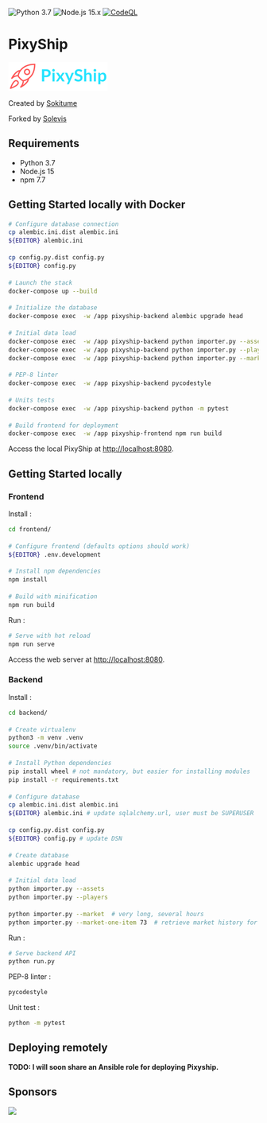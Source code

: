 ![Python 3.7](https://github.com/solevis/pixyship/actions/workflows/python.yml/badge.svg?branch=main) 
![Node.js 15.x](https://github.com/solevis/pixyship/actions/workflows/nodejs.yml/badge.svg?branch=main)
[![CodeQL](https://github.com/solevis/pixyship/actions/workflows/codeql-analysis.yml/badge.svg)](https://github.com/solevis/pixyship/actions/workflows/codeql-analysis.yml)

# PixyShip

![Pixyship logo](./pixyship.png) 

Created by [Sokitume](https://github.com/JThinkable/pixyship)

Forked by [Solevis](https://github.com/solevis/pixyship)

## Requirements

* Python 3.7
* Node.js 15
* npm 7.7

## Getting Started locally with Docker

```bash
# Configure database connection
cp alembic.ini.dist alembic.ini
${EDITOR} alembic.ini

cp config.py.dist config.py
${EDITOR} config.py

# Launch the stack
docker-compose up --build

# Initialize the database
docker-compose exec  -w /app pixyship-backend alembic upgrade head

# Initial data load
docker-compose exec  -w /app pixyship-backend python importer.py --assets
docker-compose exec  -w /app pixyship-backend python importer.py --players
docker-compose exec  -w /app pixyship-backend python importer.py --market-one-item 73

# PEP-8 linter
docker-compose exec  -w /app pixyship-backend pycodestyle

# Units tests
docker-compose exec  -w /app pixyship-backend python -m pytest

# Build frontend for deployment
docker-compose exec  -w /app pixyship-frontend npm run build
```

Access the local PixyShip at [http://localhost:8080](http://localhost:8080).

## Getting Started locally

### Frontend

Install :

```bash
cd frontend/

# Configure frontend (defaults options should work)
${EDITOR} .env.development

# Install npm dependencies
npm install

# Build with minification
npm run build
```

Run :

```bash
# Serve with hot reload
npm run serve
```

Access the web server at [http://localhost:8080](http://localhost:8080).

### Backend

Install :

```bash
cd backend/

# Create virtualenv
python3 -m venv .venv
source .venv/bin/activate

# Install Python dependencies
pip install wheel # not mandatory, but easier for installing modules
pip install -r requirements.txt

# Configure database
cp alembic.ini.dist alembic.ini
${EDITOR} alembic.ini # update sqlalchemy.url, user must be SUPERUSER

cp config.py.dist config.py
${EDITOR} config.py # update DSN

# Create database
alembic upgrade head

# Initial data load
python importer.py --assets
python importer.py --players

python importer.py --market  # very long, several hours
python importer.py --market-one-item 73  # retrieve market history for only one item, much faster for dev
```

Run :

```bash
# Serve backend API
python run.py
```

PEP-8 linter :

```bash
pycodestyle
```

Unit test :

```bash
python -m pytest
```

## Deploying remotely

**TODO: I will soon share an Ansible role for deploying Pixyship.**

## Sponsors

<img src="https://resources.jetbrains.com/storage/products/company/brand/logos/jb_beam.png" width="150">
